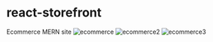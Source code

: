 # react-storefront
Ecommerce MERN site
![ecommerce](https://user-images.githubusercontent.com/56236726/109369624-dec3f380-7851-11eb-87ce-36facdaad657.jpg)
![ecommerce2](https://user-images.githubusercontent.com/56236726/109374770-9c5be000-786c-11eb-9bff-a98b07618c89.jpg)
![ecommerce3](https://user-images.githubusercontent.com/56236726/109374772-9cf47680-786c-11eb-91e7-57532e55f574.jpg)

